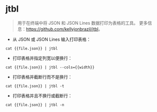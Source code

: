 # jtbl

> 用于在终端中将 JSON 和 JSON Lines 数据打印为表格的工具。
> 更多信息：<https://github.com/kellyjonbrazil/jtbl>。

- 从 JSON 或 JSON Lines 输入打印表格：

`cat {{file.json}} | jtbl`

- 打印表格并指定列宽以便换行：

`cat {{file.json}} | jtbl --cols={{width}}`

- 打印表格并截断行而不是换行：

`cat {{file.json}} | jtbl -t`

- 打印表格并且不换行或截断行：

`cat {{file.json}} | jtbl -n`